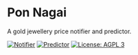 # Pon Nagai

A gold jewellery price notifier and predictor.

[![Notifier](https://github.com/hyperweavers/pon-nagai/actions/workflows/notifier.yml/badge.svg)](https://github.com/hyperweavers/pon-nagai/actions/workflows/notifier.yml)
[![Predictor](https://github.com/hyperweavers/pon-nagai/actions/workflows/predictor.yml/badge.svg)](https://github.com/hyperweavers/pon-nagai/actions/workflows/predictor.yml)
[![License: AGPL 3](https://img.shields.io/github/license/hyperweavers/pon-nagai?label=License&logo=gnu)](https://github.com/hyperweavers/pon-nagai/blob/main/LICENSE)
